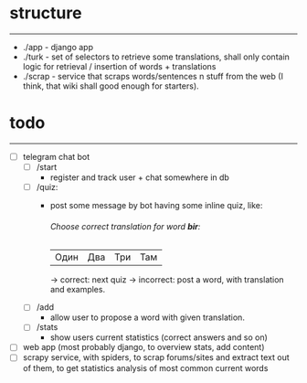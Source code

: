 # structure

---

* ./app - django app
* ./turk - set of selectors to retrieve some translations, shall only contain logic for retrieval / insertion of words + translations
* ./scrap - service that scraps words/sentences n stuff from the web (I think, that wiki shall good enough for starters).

# todo

---

* [ ] telegram chat bot
  * [ ] /start
    * register and track user + chat somewhere in db
  * [ ] /quiz:
    * post some message by bot having some inline quiz, like:

        <div>
            <h6>Choose correct translation for word <b>bir</b>:</h6>
        <table>
            <tr>
                <td>Один</td>
                <td>Два </td>
                <td>Три</td>
                <td>Там</td>
            </tr>
        </table>
        </div>

        -> correct:
            next quiz
        -> incorrect:
            post a word, with translation and examples.
  * [ ] /add
    * allow user to propose a word with given translation.
  * [ ] /stats
    * show users current statistics (correct answers and so on)

* [ ] web app (most probably django, to overview stats, add content)
* [ ] scrapy service, with spiders, to scrap forums/sites and extract text out of them, to get statistics analysis of most common current words
